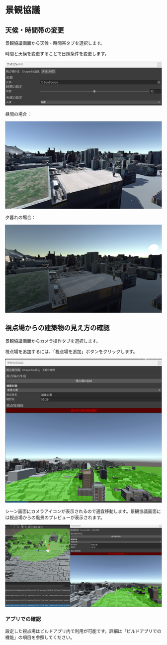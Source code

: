 # 景観協議
## 天候・時間帯の変更
景観協議画面から天候・時間帯タブを選択します。

時間と天候を変更することで日照条件を変更します。

![](../resources/landscapeDiscussion/landscapeConsultationScreen.png)

昼間の場合：

![](../resources/landscapeDiscussion/daytimeCase.png)

夕暮れの場合：

![](../resources/landscapeDiscussion/duskCase.png)

## 視点場からの建築物の見え方の確認
景観協議画面からカメラ操作タブを選択します。

視点場を追加するには、「視点場を追加」ボタンをクリックします。

![](../resources/landscapeDiscussion/addViewpointField.png)

シーン画面にカメラアイコンが表示されるので適宜移動します。景観協議画面には視点場からの風景のプレビューが表示されます。

![](../resources/landscapeDiscussion/sceneryPreview.png)

### アプリでの確認
設定した視点場はビルドアプリ内で利用が可能です。詳細は「ビルドアプリでの機能」の項目を参照してください。